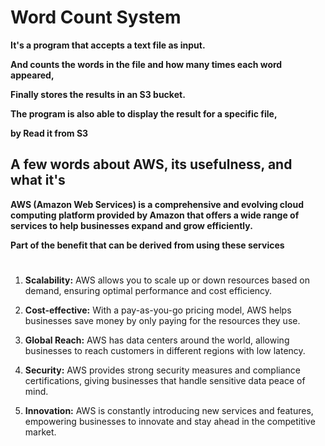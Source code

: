 # Word Count System

**It's a program that accepts a text file as input.**

**And counts the words in the file and how many times each word appeared,**

**Finally stores the results in an S3 bucket.**

**The program is also able to display the result for a specific file,**

**by Read it from S3**

## A few words about AWS, its usefulness, and what it's


**AWS (Amazon Web Services) is a comprehensive and evolving cloud computing platform provided by Amazon that offers a wide range of services to help businesses expand and grow efficiently.**

**Part of the benefit that can be derived from using these services**
#
1. **Scalability:** AWS allows you to scale up or down resources based on demand, ensuring optimal performance and cost efficiency.
   
2. **Cost-effective:** With a pay-as-you-go pricing model, AWS helps businesses save money by only paying for the resources they use.

3. **Global Reach:** AWS has data centers around the world, allowing businesses to reach customers in different regions with low latency.

4. **Security:** AWS provides strong security measures and compliance certifications, giving businesses that handle sensitive data peace of mind.

5. **Innovation:** AWS is constantly introducing new services and features, empowering businesses to innovate and stay ahead in the competitive market.
